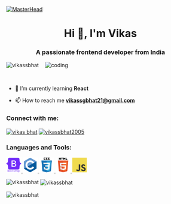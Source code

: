 [![MasterHead](https://www.google.com/search?q=web%20development%20coding%20gif%20banner&udm=2&uds=ADvngMhRhDMeZZpc8J-pnrR771Al9Kb6eGVztXx5wniwPev1k53-vTxpfkKEiZp6N-W06yWGWhaIvYZ6T4gk2b35ZLrhznI7ZoLMLH7xhbyhPOTIT5lEBrcjPrU0DiOstAkLYAdDo3P6I0vAKBBOO1_j7dyDWU-Zww&tbs=rimg:CZdmAeLriFnyYRzUucvZjRNvsgIAwAIA2AIA4AIA&rlz=1C1VDKB_enIN1081IN1081&hl=en&sa=X&ved=0CBgQuIIBahcKEwjQ-rqyy5qHAxUAAAAAHQAAAAAQLw&biw=1536&bih=695&dpr=1.25#vhid=lqvC-QlIXcoB0M&vssid=mosaic)](https://Vikassbhat.io)
<h1 align="center">Hi 👋, I'm Vikas</h1>
<h3 align="center">A passionate frontend developer from India</h3>
<img align="right" alt="coding" width="400" src="https://media.licdn.com/dms/image/D5612AQGOmwfIE5mlWA/article-cover_image-shrink_720_1280/0/1674617947228?e=2147483647&v=beta&t=FTU_isQ6VYfV5D_ueFHPWvT8ZqgDeJG3yr8Mi8lpfk0">
<p align="left"> <img src="https://komarev.com/ghpvc/?username=vikassbhat&label=Profile%20views&color=0e75b6&style=flat" alt="vikassbhat" /> </p>

<p align="left"> <a href="https://twitter.com/" target="blank"><img src="https://img.shields.io/twitter/follow/?logo=twitter&style=for-the-badge" alt="" /></a> </p>

- 🌱 I’m currently learning **React**

- 📫 How to reach me **vikassgbhat21@gmail.com**

<h3 align="left">Connect with me:</h3>
<p align="left">
<a href="https://linkedin.com/in/vikas bhat" target="blank"><img align="center" src="https://raw.githubusercontent.com/rahuldkjain/github-profile-readme-generator/master/src/images/icons/Social/linked-in-alt.svg" alt="vikas bhat" height="30" width="40" /></a>
<a href="https://instagram.com/vikassbhat2005" target="blank"><img align="center" src="https://raw.githubusercontent.com/rahuldkjain/github-profile-readme-generator/master/src/images/icons/Social/instagram.svg" alt="vikassbhat2005" height="30" width="40" /></a>
</p>

<h3 align="left">Languages and Tools:</h3>
<p align="left"> <a href="https://getbootstrap.com" target="_blank" rel="noreferrer"> <img src="https://raw.githubusercontent.com/devicons/devicon/master/icons/bootstrap/bootstrap-plain-wordmark.svg" alt="bootstrap" width="40" height="40"/> </a> <a href="https://www.cprogramming.com/" target="_blank" rel="noreferrer"> <img src="https://raw.githubusercontent.com/devicons/devicon/master/icons/c/c-original.svg" alt="c" width="40" height="40"/> </a> <a href="https://www.w3schools.com/css/" target="_blank" rel="noreferrer"> <img src="https://raw.githubusercontent.com/devicons/devicon/master/icons/css3/css3-original-wordmark.svg" alt="css3" width="40" height="40"/> </a> <a href="https://www.w3.org/html/" target="_blank" rel="noreferrer"> <img src="https://raw.githubusercontent.com/devicons/devicon/master/icons/html5/html5-original-wordmark.svg" alt="html5" width="40" height="40"/> </a> <a href="https://developer.mozilla.org/en-US/docs/Web/JavaScript" target="_blank" rel="noreferrer"> <img src="https://raw.githubusercontent.com/devicons/devicon/master/icons/javascript/javascript-original.svg" alt="javascript" width="40" height="40"/> </a> </p>

<p><img align="left" src="https://github-readme-stats.vercel.app/api/top-langs?username=vikassbhat&show_icons=true&locale=en&layout=compact" alt="vikassbhat" /></p>

<p>&nbsp;<img align="center" src="https://github-readme-stats.vercel.app/api?username=vikassbhat&show_icons=true&locale=en" alt="vikassbhat" /></p>

<p><img align="center" src="https://github-readme-streak-stats.herokuapp.com/?user=vikassbhat&" alt="vikassbhat" /></p>
